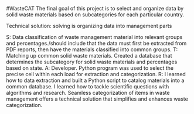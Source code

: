#WasteCAT
The final goal of this project is to select and organize data by solid waste materials based on subcategories for each particular country.

Technical solution:
solving is organizing data into management parts

S:  Data classification of waste management material into relevant groups and percentages./should include that the data must first be extracted from PDF reports, then have the materials classified into common groups.
T:  Matching up common solid waste materials. Created a database that determines the subcategory for solid waste materials and percentages based on state.
A:  Developer. Python program was used to select the precise cell within each load for extraction and categorization.
R: I learned how to data extraction and built a Python script to catalog materials into a common database. I learned how to tackle scientific questions with algorithms and research. Seamless categorization of items in waste management offers a technical solution that simplifies and enhances waste categorization.


